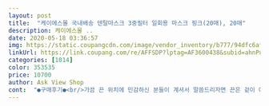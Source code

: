 ```yaml
---
layout: post 
title:  "케이에스몰 국내배송 덴탈마스크 3중필터 일회용 마스크 핑크(20매), 20매" 
description: 케이에스몰 ..
date: 2020-05-18 03:36:57 
img: https://static.coupangcdn.com/image/vendor_inventory/b777/94dfc6afc5a613f11307781499174eca754a8e2e4f4f9ef1ac56bc6f1fc3.jpg 
linkUrl: https://link.coupang.com/re/AFFSDP?lptag=AF3600438&subid=ahnPublicAsk&pageKey=1516266594&itemId=2602215975&vendorItemId=70593368529&traceid=V0-113-3bf627db5c2c52c6 
categories: [1014] 
color: 353535 
price: 10700 
author: Ask View Shop 
cont:  "●구매후기●<br/>가끔 끈 위치에 민감하신 분들이 계셔서 말씀드리자면 끈은 겉이 아닌 안쪽에 고정되어있습니다.<br/> 저는 끈 위치는 상관없어서 잘 쓸거 같아요.<br/><br/>결론은 중국공장에서 바쁘게 만들면서? 아니면 찍어내는 공장이 전문적이지 못하다? 가 아닐까 싶어요.<br/> 마스크의 색이나 테두리 부분은 깔끔해서 느낌이 참 좋은데 말입니다.<br/><br/>귀 압박; 전혀 아프지않아요.<br/><br/>그 황당한 가격들만 빼면 나름좋으니까요<br/>그동안 핑크색 마스크를 여러곳에서 찾아보고 구매해봤지만 항상 마음에 안드는 부분들이 있었어요.<br/><br/>그런데 우연히 이 마스크를 다른 곳에서 보고 리뷰를 봤는데 딱 제가 원하던 색이라는 느낌이 오더라구요.<br/><br/>그런데... <br/>... <br/>... <br/><br/>그리고 받고 나서 너무 맘에 들어서 이럴줄 알았으면 50매 주문할걸 싶어졌네요.<br/> 색 진짜 예쁜 코랄핑크예요.<br/> 연한 살구빛.<br/> 주름도 아래로 내려가는 방향 맞구요.<br/> 얇지 않고 도톰해요! 코철사도 잘 안구부러지는 사구려 플라스틱 아니고 잘 구부러지는 철사예요.<br/><br/>꺼내서 보니 마스크 색깔도 너무 예쁘고 도톰하면서 깔끔하게 만들어져서 좋습니다.<br/><br/>냄새; 살짝 나긴하나 심한정돈 아님.<br/><br/>다른곳에서 구매한 핑크마스크랑 색 비교사진도 올려요.<br/><br/>리뷰사진을 보니 주름방향도 맞고 괜찮아 보이길래 구매하고 싶었는데 이미 핑크 마스크 많이 주문해놨고 혹시나 이번에도 맘에 안들면 어쩌나 싶어서 50매를 한꺼번에 구매하기가 망설여졌는데 쿠팡에 오니깐 같은 판매자분께서 같은 마스크를 20매로 판매하시는걸 발견하고 문의해서 같은 상품인걸 확인 후 주문했습니다.<br/><br/>마스크 구매하고 이렇게 완전히 만족한적은 처음이라 상품평 길게 남겨봅니다.<br/><br/>마스크 철심과 끈이 모두 반대로 달려 있어요ㅠㅠ<br/>색 너무 예뻐요!!!!<br/>시중에 나와 있는 제가 사용중인 일회용 덴탈마스크와 달리<br/>원래 이런건가 싶어서 마스크 착용한 모델것과 한참을 비교해 보았는데... <br/>.<br/>.<br/>모델건 제가 현재 사용중인 것과 똑같더라구요.<br/> 그래서 상품평 적어놓으신 분들과 비교했는데 제가 받은것과 똑같은 거 같더라구요.<br/><br/>재질; 얇진않고 적당히 두툼.<br/><br/>주름상태;  정상.<br/><br/>주의;  똑같은 제품인데 가격.<br/>수량 다 달라요! 꼭 참고하시고 꼼꼼히 보시구 주문하세요!<br/>처음 착용하면 나만 좀 이상하게 느껴지지 다른 사람은 못느낄수도 있으니 적응해서 잘  사용할게요.<br/><br/>코랄핑크를 원했는데 원하는 색에 비슷하면 주름방향이 반대라거나 주름방향이 멀쩡하면 색이 연한 꽃분홍? 이라 원하던 색이 아니었어요.<br/><br/>판매자분은 위의 내용을 참고하시고 수정해서 만들어진 상품을 판매하시면 더 좋을듯 싶어요.<br/><br/>포장상탠 위 사진처럼왔구요.<br/> 색상; 아주연한 우유핑크빛.<br/><br/>핑크가 겉면이고 흰색이 안쪽면인데 반대로 달려있어서 흰색면이 바깥쪽으로 가게 착용해야 자연스럽답니다ㅎㅎ<br/>하지만 흰색면을 얼굴에 닿게 해야겠지용?/?<br/>" 
---
```

